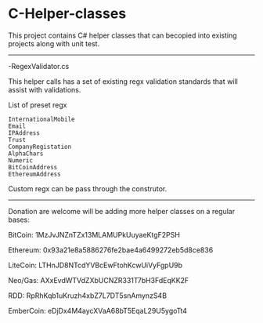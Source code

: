 # C-Helper-classes

This project contains C# helper classes that can becopied into existing projects along with unit test.

**********************************************************************************************************************************
-RegexValidator.cs

This helper calls has a set of existing regx validation standards that will assist with validations.

List of preset regx 

    InternationalMobile
    Email
    IPAddress
    Trust
    CompanyRegistation
    AlphaChars
    Numeric
    BitCoinAddress
    EthereumAddress

Custom regx can be pass through the construtor.



*********************************************************************************************************************************
Donation are welcome will be adding more helper classes on a regular bases:

BitCoin:  1MzJvJNZnTZx13MLAMUPkUuyaeKtgF2PSH

Ethereum: 0x93a21e8a5886276fe2bae4a6499272eb5d8ce836

LiteCoin: LTHnJD8NTcdYVBcEwFtohKcwUiVyFgpU9b

Neo/Gas: AXxEvdWTVdZXbUCNZR331T7bH3FdEqKK2F

RDD: RpRhKqb1uKruzh4xbZ7L7DT5snAmynzS4B

EmberCoin: eDjDx4M4aycXVaA68bT5EqaL29U5ygoTt4


